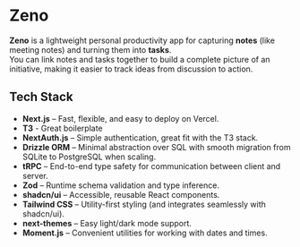 # Zeno  

**Zeno** is a lightweight personal productivity app for capturing **notes** (like meeting notes) and turning them into **tasks**.  
You can link notes and tasks together to build a complete picture of an initiative, making it easier to track ideas from discussion to action.  

## Tech Stack  

- **Next.js** – Fast, flexible, and easy to deploy on Vercel.  
- **T3** - Great boilerplate
- **NextAuth.js** – Simple authentication, great fit with the T3 stack.  
- **Drizzle ORM** – Minimal abstraction over SQL with smooth migration from SQLite to PostgreSQL when scaling.  
- **tRPC** – End-to-end type safety for communication between client and server.  
- **Zod** – Runtime schema validation and type inference.  
- **shadcn/ui** – Accessible, reusable React components.  
- **Tailwind CSS** – Utility-first styling (and integrates seamlessly with shadcn/ui).  
- **next-themes** – Easy light/dark mode support.  
- **Moment.js** – Convenient utilities for working with dates and times.  
